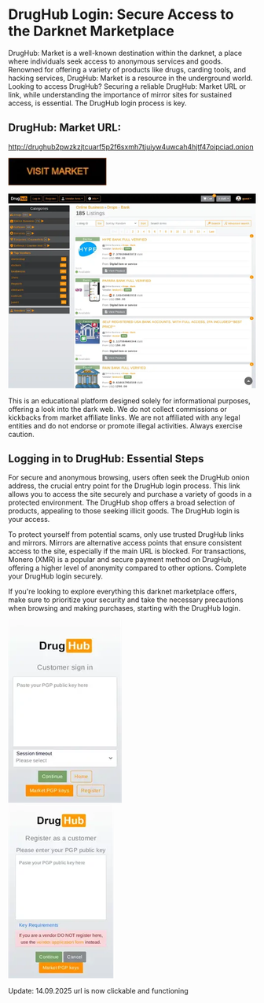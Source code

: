 # DrugHub Login: Secure Access to the Darknet Marketplace

DrugHub: Market is a well-known destination within the darknet, a place where individuals seek access to anonymous services and goods. Renowned for offering a variety of products like drugs, carding tools, and hacking services, DrugHub: Market is a resource in the underground world. Looking to access DrugHub? Securing a reliable DrugHub: Market URL or link, while understanding the importance of mirror sites for sustained access, is essential. The DrugHub login process is key.

## DrugHub: Market URL:

http://drughub2pwzkzjtcuarf5p2f6sxmh7tjuiyw4uwcah4hjtf47oipciad.onion

[<img src="/illustrations/dialog.webp" width="200">](http://drughub2pwzkzjtcuarf5p2f6sxmh7tjuiyw4uwcah4hjtf47oipciad.onion)


<a href="http://drughub2pwzkzjtcuarf5p2f6sxmh7tjuiyw4uwcah4hjtf47oipciad.onion"><img src="/illustrations/about.webp" alt="image" style="max-width: 100%;"><a>

This is an educational platform designed solely for informational purposes, offering a look into the dark web. We do not collect commissions or kickbacks from market affiliate links. We are not affiliated with any legal entities and do not endorse or promote illegal activities. Always exercise caution.

## Logging in to DrugHub: Essential Steps

For secure and anonymous browsing, users often seek the DrugHub onion address, the crucial entry point for the DrugHub login process. This link allows you to access the site securely and purchase a variety of goods in a protected environment. The DrugHub shop offers a broad selection of products, appealing to those seeking illicit goods. The DrugHub login is your access.

To protect yourself from potential scams, only use trusted DrugHub links and mirrors. Mirrors are alternative access points that ensure consistent access to the site, especially if the main URL is blocked. For transactions, Monero (XMR) is a popular and secure payment method on DrugHub, offering a higher level of anonymity compared to other options. Complete your DrugHub login securely.

If you're looking to explore everything this darknet marketplace offers, make sure to prioritize your security and take the necessary precautions when browsing and making purchases, starting with the DrugHub login.


<a href="http://drughub2pwzkzjtcuarf5p2f6sxmh7tjuiyw4uwcah4hjtf47oipciad.onion"><img src="/illustrations/module.webp" alt="image" style="max-width: 100%;"><a>  
<a href="http://drughub2pwzkzjtcuarf5p2f6sxmh7tjuiyw4uwcah4hjtf47oipciad.onion"><img src="/illustrations/utility.webp" alt="image" style="max-width: 100%;"><a>











Update:  14.09.2025 url is now clickable and functioning